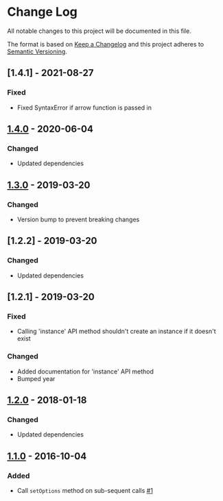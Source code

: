 # Change Log
All notable changes to this project will be documented in this file.

The format is based on [Keep a Changelog](http://keepachangelog.com/)
and this project adheres to [Semantic Versioning](http://semver.org/).

## [1.4.1] - 2021-08-27
### Fixed
- Fixed SyntaxError if arrow function is passed in

## [1.4.0] - 2020-06-04
### Changed
- Updated dependencies

## [1.3.0] - 2019-03-20
### Changed
- Version bump to prevent breaking changes

## [1.2.2] - 2019-03-20
### Changed
- Updated dependencies

## [1.2.1] - 2019-03-20
### Fixed
- Calling 'instance' API method shouldn't create an instance if it doesn't exist
### Changed
- Added documentation for 'instance' API method
- Bumped year

## [1.2.0] - 2018-01-18
### Changed
- Updated dependencies

## [1.1.0] - 2016-10-04
### Added
- Call ```setOptions``` method on sub-sequent calls [\#1](https://github.com/kasparsz/jquery-plugin-generator/issues/1)

[1.4.0]: https://github.com/kasparsz/jquery-plugin-generator/compare/v1.3.0...v1.4.0
[1.3.0]: https://github.com/kasparsz/jquery-plugin-generator/compare/v1.2.0...v1.3.0
[1.2.0]: https://github.com/kasparsz/jquery-plugin-generator/compare/v1.1.0...v1.2.0
[1.1.0]: https://github.com/kasparsz/jquery-plugin-generator/compare/v1.0.0...v1.1.0
